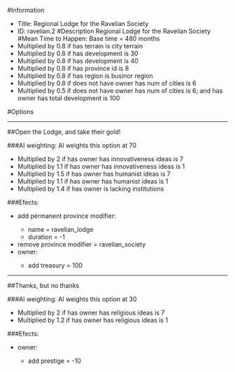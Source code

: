 #Information
 - Title: Regional Lodge for the Ravelian Society
 - ID: ravelian.2
#Description
Regional Lodge for the Ravelian Society
#Mean Time to Happen:
Base time = 480 months
 - Multiplied by 0.8 if has terrain is city terrain
 - Multiplied by 0.8 if has development is 30
 - Multiplied by 0.8 if has development is 40
 - Multiplied by 0.8 if has province id is 8
 - Multiplied by 0.8 if has region is businor region
 - Multiplied by 0.8 if does not have owner has num of cities is 6
 - Multiplied by 0.5 if does not have owner has num of cities is 6; and  has owner has total development is 100

#Options

___
##Open the Lodge, and take their gold!

###AI weighting:
AI weights this option at 70
 - Multiplied by 2 if has owner has innovativeness ideas is 7
 - Multiplied by 1.1 if has owner has innovativeness ideas is 1
 - Multiplied by 1.5 if has owner has humanist ideas is 7
 - Multiplied by 1.1 if has owner has humanist ideas is 1
 - Multiplied by 1.4 if has owner is lacking institutions


###Efects:<ul><li>add permanent province modifier:</li><ul><li>name = ravelian_lodge</li><li>duration = -1</li></ul><li>remove province modifier = ravelian_society</li><li>owner:</li><ul><li>add treasury = 100</li></ul></ul>

___
##Thanks, but no thanks

###AI weighting:
AI weights this option at 30
 - Multiplied by 2 if has owner has religious ideas is 7
 - Multiplied by 1.2 if has owner has religious ideas is 1


###Efects:<ul><li>owner:</li><ul><li>add prestige = -10</li></ul></ul>
